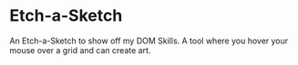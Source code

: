 # Etch-a-Sketch
An Etch-a-Sketch to show off my DOM Skills. A tool where you hover your mouse over a grid and can create art.
